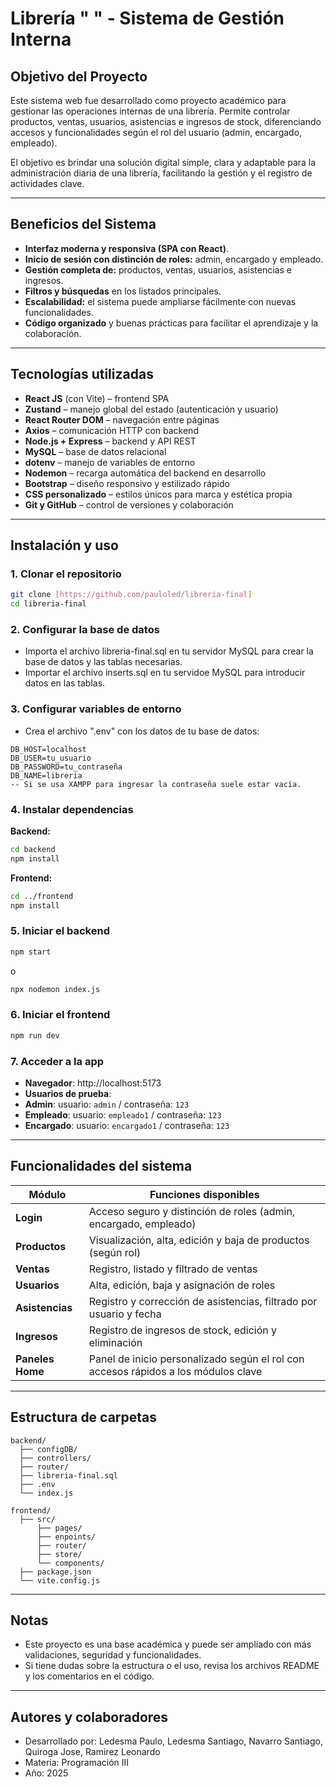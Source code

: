 # Librería " " - Sistema de Gestión Interna
## Objetivo del Proyecto

Este sistema web fue desarrollado como proyecto académico para gestionar las operaciones internas de una librería. Permite controlar productos, ventas, usuarios, asistencias e ingresos de stock, diferenciando accesos y funcionalidades según el rol del usuario (admin, encargado, empleado).

El objetivo es brindar una solución digital simple, clara y adaptable para la administración diaria de una librería, facilitando la gestión y el registro de actividades clave.

---

## Beneficios del Sistema
-  **Interfaz moderna y responsiva (SPA con React)**.
-  **Inicio de sesión con distinción de roles:** admin, encargado y empleado.
-  **Gestión completa de:** productos, ventas, usuarios, asistencias e ingresos.
-  **Filtros y búsquedas** en los listados principales.
-  **Escalabilidad:** el sistema puede ampliarse fácilmente con nuevas funcionalidades.
-  **Código organizado** y buenas prácticas para facilitar el aprendizaje y la colaboración.

---

## Tecnologías utilizadas
- **React JS** (con Vite) – frontend SPA
- **Zustand** – manejo global del estado (autenticación y usuario)
- **React Router DOM** – navegación entre páginas
- **Axios** – comunicación HTTP con backend
- **Node.js + Express** – backend y API REST
- **MySQL** – base de datos relacional
- **dotenv** – manejo de variables de entorno
- **Nodemon** – recarga automática del backend en desarrollo
- **Bootstrap** – diseño responsivo y estilizado rápido
- **CSS personalizado** – estilos únicos para marca y estética propia
- **Git y GitHub** – control de versiones y colaboración

---

##  Instalación y uso

### 1. Clonar el repositorio
```bash
git clone [https://github.com/pauloled/libreria-final]
cd libreria-final
```

### 2. Configurar la base de datos
-  Importa el archivo libreria-final.sql en tu servidor MySQL para crear la base de datos y las tablas necesarias.
-  Importar el archivo inserts.sql en tu servidoe MySQL para introducir datos en las tablas.

### 3. Configurar variables de entorno
-  Crea el archivo ".env" con los datos de tu base de datos:
```
DB_HOST=localhost
DB_USER=tu_usuario
DB_PASSWORD=tu_contraseña
DB_NAME=libreria
-- Si se usa XAMPP para ingresar la contraseña suele estar vacía.
```
   
### 4. Instalar dependencias
**Backend:**
```bash
cd backend
npm install
```
**Frontend:**
```bash
cd ../frontend
npm install
```

### 5. Iniciar el backend
```bash
npm start
```
o
```bash
npx nodemon index.js
```

### 6. Iniciar el frontend
```bash
npm run dev
```

### 7. Acceder a la app
-  **Navegador**: http://localhost:5173
-  **Usuarios de prueba**:
  -  **Admin**: usuario: `admin` / contraseña: `123`
  -  **Empleado**: usuario: `empleado1` / contraseña: `123`
  -  **Encargado**: usuario: `encargado1` / contraseña: `123`

---

##  Funcionalidades del sistema


| Módulo         | Funciones disponibles                                                                |
|----------------|--------------------------------------------------------------------------------------|
| **Login**      | Acceso seguro y distinción de roles (admin, encargado, empleado)                     |
| **Productos**  | Visualización, alta, edición y baja de productos (según rol)                         |
| **Ventas**     | Registro, listado y filtrado de ventas                                               |
| **Usuarios**   | Alta, edición, baja y asignación de roles                                            |
| **Asistencias**| Registro y corrección de asistencias, filtrado por usuario y fecha                   |
| **Ingresos**   | Registro de ingresos de stock, edición y eliminación                                 |
| **Paneles Home** | Panel de inicio personalizado según el rol con accesos rápidos a los módulos clave |

---

## Estructura de carpetas

```
backend/
  ├── configDB/
  ├── controllers/
  ├── router/
  ├── libreria-final.sql
  ├── .env
  └── index.js

frontend/
  ├── src/
      ├── pages/
      ├── enpoints/
      ├── router/
      ├── store/
      └── components/
  ├── package.json
  └── vite.config.js
```

---

## Notas

- Este proyecto es una base académica y puede ser ampliado con más validaciones, seguridad y funcionalidades.
- Si tiene dudas sobre la estructura o el uso, revisa los archivos README y los comentarios en el código.

---

## Autores y colaboradores
-  Desarrollado por: Ledesma Paulo, Ledesma Santiago, Navarro Santiago, Quiroga Jose, Ramirez Leonardo
-  Materia: Programación III
-  Año: 2025
